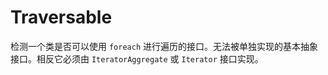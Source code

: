 # Traversable

检测一个类是否可以使用 `foreach` 进行遍历的接口。无法被单独实现的基本抽象接口。相反它必须由 `IteratorAggregate` 或 `Iterator` 接口实现。
